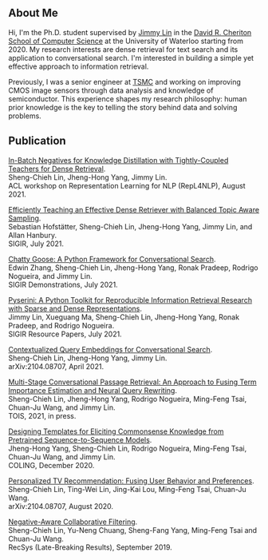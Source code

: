 ## About Me
Hi, I'm the Ph.D. student supervised by [Jimmy Lin](https://cs.uwaterloo.ca/~jimmylin/) in the [David R. Cheriton School of Computer Science](https://cs.uwaterloo.ca/) at the University of Waterloo starting from 2020. My research interests are dense retrieval for text search and its application to conversational search. I'm interested in building a simple yet effective approach to information retrieval.  

Previously, I was a senior engineer at [TSMC](https://www.tsmc.com/english) and working on improving CMOS image sensors through data analysis and knowledge of semiconductor. This experience shapes my research philosophy: human prior knowledge is the key to telling the story behind data and solving problems.

## Publication
[In-Batch Negatives for Knowledge Distillation with Tightly-Coupled Teachers for Dense Retrieval](https://aclanthology.org/2021.repl4nlp-1.17/).  
Sheng-Chieh Lin, Jheng-Hong Yang, Jimmy Lin.  
ACL workshop on Representation Learning for NLP (RepL4NLP), August 2021.  

[Efficiently Teaching an Effective Dense Retriever with Balanced Topic Aware Sampling](https://dl.acm.org/doi/10.1145/3404835.3462891).  
Sebastian Hofstätter, Sheng-Chieh Lin, Jheng-Hong Yang, Jimmy Lin, and Allan Hanbury.  
SIGIR, July 2021.  

[Chatty Goose: A Python Framework for Conversational Search](https://dl.acm.org/doi/10.1145/3404835.3462782).  
Edwin Zhang, Sheng-Chieh Lin, Jheng-Hong Yang, Ronak Pradeep, Rodrigo Nogueira, and Jimmy Lin.  
SIGIR Demonstrations, July 2021.  

[Pyserini: A Python Toolkit for Reproducible Information Retrieval Research with Sparse and Dense Representations](https://dl.acm.org/doi/10.1145/3404835.3463238).  
Jimmy Lin, Xueguang Ma, Sheng-Chieh Lin, Jheng-Hong Yang, Ronak Pradeep, and Rodrigo Nogueira.  
SIGIR Resource Papers, July 2021.  

[Contextualized Query Embeddings for Conversational Search](https://arxiv.org/abs/2104.08707).  
Sheng-Chieh Lin, Jheng-Hong Yang, Jimmy Lin.  
arXiv:2104.08707, April 2021.  

[Multi-Stage Conversational Passage Retrieval: An Approach to Fusing Term Importance Estimation and Neural Query Rewriting](https://dl.acm.org/doi/10.1145/3404835.3463238).  
Sheng-Chieh Lin, Jheng-Hong Yang, Rodrigo Nogueira, Ming-Feng Tsai, Chuan-Ju Wang, and Jimmy Lin.  
TOIS, 2021, in press.  

[Designing Templates for Eliciting Commonsense Knowledge from Pretrained Sequence-to-Sequence Models](https://aclanthology.org/2020.coling-main.307/).  
Jheng-Hong Yang, Sheng-Chieh Lin, Rodrigo Nogueira, Ming-Feng Tsai, Chuan-Ju Wang, and Jimmy Lin.  
COLING, December 2020.

[Personalized TV Recommendation: Fusing User Behavior and Preferences](https://arxiv.org/abs/2009.08957).  
Sheng-Chieh Lin, Ting-Wei Lin, Jing-Kai Lou, Ming-Feng Tsai, Chuan-Ju Wang.  
arXiv:2104.08707, August 2020. 

[Negative-Aware Collaborative Filtering](http://ceur-ws.org/Vol-2431/paper9.pdf).  
Sheng-Chieh Lin, Yu-Neng Chuang, Sheng-Fang Yang, Ming-Feng Tsai and Chuan-Ju Wang.  
RecSys (Late-Breaking Results), September 2019.  
